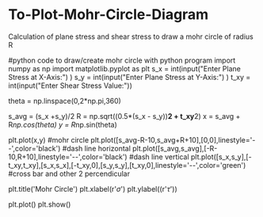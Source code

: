 # To-Plot-Mohr-Circle-Diagram
Calculation of plane stress and shear stress to draw a mohr circle of radius R 

#python code to draw/create mohr circle with python program
import numpy as np
import matplotlib.pyplot as plt
s_x = int(input("Enter Plane Stress at X-Axis:") )
s_y = int(input("Enter Plane Stress at Y-Axis:") )
t_xy = int(input("Enter Shear Stress Value:"))

theta = np.linspace(0,2*np.pi,360)

s_avg = (s_x +s_y)/2
R = np.sqrt((0.5*(s_x - s_y))**2 + t_xy**2)
x = s_avg + R*np.cos(theta)
y = R*np.sin(theta)

plt.plot(x,y) #mohr circle
plt.plot([s_avg-R-10,s_avg+R+10],[0,0],linestyle='--',color='black') #dash line horizontal
plt.plot([s_avg,s_avg],[-R-10,R+10],linestyle='--',color='black') #dash line vertical
plt.plot([s_x,s_y],[-t_xy,t_xy],[s_x,s_x],[-t_xy,0],[s_y,s_y],[t_xy,0],linestyle='--',color='green') #cross bar and other 2 percendicular

plt.title('Mohr Circle')
plt.xlabel(r'$\sigma$')
plt.ylabel((r'$\tau$'))

plt.plot()
plt.show()
